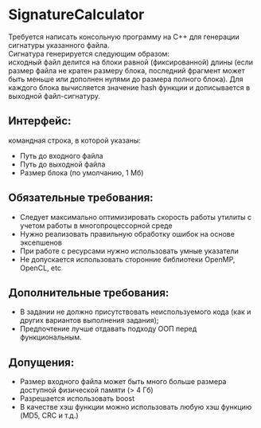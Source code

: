 # SignatureCalculator

Требуется написать консольную программу на C++ для генерации сигнатуры указанного файла. <br>
Сигнатура генерируется следующим образом: <br>
исходный файл делится на блоки равной (фиксированной) длины
(если размер файла не кратен размеру блока, последний фрагмент может быть меньше или дополнен нулями до размера полного
блока). Для каждого блока вычисляется значение hash функции и дописывается в выходной файл-сигнатуру.

## Интерфейс:

командная строка, в которой указаны:

* Путь до входного файла
* Путь до выходной файла
* Размер блока (по умолчанию, 1 Мб)

## Обязательные требования:

* Следует максимально оптимизировать скорость работы утилиты с учетом работы в многопроцессорной среде
* Нужно реализовать правильную обработку ошибок на основе эксепшенов
* При работе с ресурсами нужно использовать умные указатели
* Не допускается использовать сторонние библиотеки OpenMP, OpenCL, etc

## Дополнительные требования:

* В задании не должно присутствовать неиспользуемого кода (как и других вариантов выполнения задания);
* Предпочтение лучше отдавать подходу ООП перед функциональным.

## Допущения:

* Размер входного файла может быть много больше размера доступной физической памяти (> 4 Гб)
* Разрешается использовать boost
* В качестве хэш функции можно использовать любую хэш функцию (MD5, CRC и т.д.)
